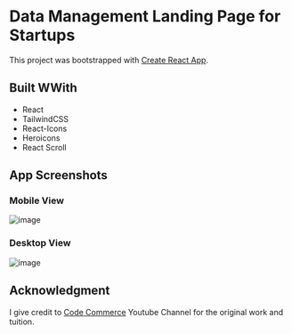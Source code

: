 # Data Management Landing Page for Startups

This project was bootstrapped with [Create React App](https://github.com/facebook/create-react-app).

## Built WWith

- React
- TailwindCSS
- React-Icons
- Heroicons
- React Scroll

## App Screenshots

### Mobile View

![image](https://user-images.githubusercontent.com/50941074/177225700-3146f41b-c735-41db-8bc8-17f583cc26f3.png)

### Desktop View

![image](https://user-images.githubusercontent.com/50941074/177225730-6be4b243-7e7f-4216-ab66-7623f78cafb0.png)


## Acknowledgment

I give credit to [Code Commerce](https://www.youtube.com/channel/UCmT9TwcIb_yAe7-Uqhn3fBA) Youtube Channel for the original work and tuition.
